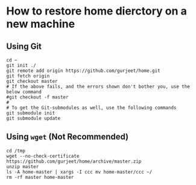 # How to restore home dierctory on a new machine

## Using Git

    cd ~
    git init ./
    git remote add origin https://github.com/gurjeet/home.git
    git fetch origin
    git checkout master
    # If the above fails, and the errors shown don't bother you, use the below command
    #git checkout -f master
    #
    # To get the Git-submodules as well, use the following commands
    git submodule init
    git submodule update

## Using `wget` (Not Recommended)
    cd /tmp
    wget --no-check-certificate https://github.com/gurjeet/home/archive/master.zip
    unzip master
    ls -A home-master | xargs -I ccc mv home-master/ccc ~/
    rm -rf master home-master

